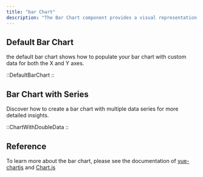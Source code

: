 ```yaml
---
title: "bar Chart"
description: "The Bar Chart component provides a visual representation of data through bars of varying lengths. It's a graphical representation commonly used to display and compare the values of different categories or groups. The Bar Chart component is highly customizable and can be tailored to fit various data visualization needs."
---
```


## Default Bar Chart

the default bar chart shows how to populate your bar chart with custom data for both the X and Y axes.

::DefaultBarChart
::

## Bar Chart with Series

Discover how to create a bar chart with multiple data series for more detailed insights.

::ChartWithDoubleData
::

## Reference

To learn more about the bar chart, please see the documentation of [vue-chartjs](https://vue-chartjs.org/) and [Chart.js](https://www.chartjs.org/)
